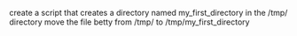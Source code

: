 create a script that creates a directory named my_first_directory in the /tmp/ directory
move the file betty from /tmp/ to /tmp/my_first_directory
